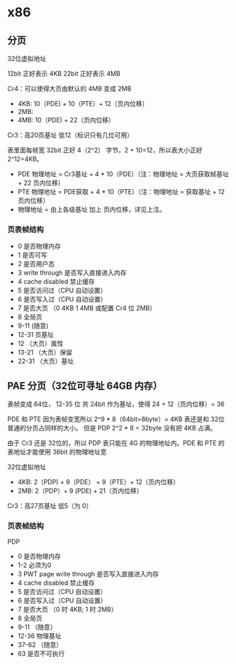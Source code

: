 # x86

## 分页

32位虚拟地址

12bit 正好表示 4KB
22bit 正好表示 4MB

Cr4：可以使得大页由默认的 4MB 变成 2MB

- 4KB: 10（PDE) + 10（PTE）+ 12（页内位移）
- 2MB: 
- 4MB: 10（PDE) + 22（页内位移）

Cr3：高20页基址  低12（标识只有几位可用）

表里面每帧宽 32bit 正好 4（2^2） 字节，2 + 10=12，所以表大小正好 2^12=4KB。

- PDE 物理地址 = Cr3基址 + 4 * 10（PDE）（注：物理地址 = 大页获取帧基址 + 22 页内位移）
- PTE 物理地址 = PDE获取 + 4 * 10（PTE）（注：物理地址 = 获取基址 + 12 页内位移）
- 物理地址 = 由上各级基址 加上 页内位移，详见上注。

### 页表帧结构

- 0 是否物理内存
- 1 是否可写
- 2 是否用户态
- 3 write through 是否写入直接进入内存
- 4 cache disabled 禁止缓存
- 5 是否访问过（CPU 自动设置）
- 6 是否写入过（CPU 自动设置）
- 7 是否大页 （0 4KB  1 4MB 或配置 Cr4 位 2MB）
- 8 全局页
- 9-11 (随意)
- 12-31 页基址
- 12 （大页）属性
- 13-21 （大页）保留
- 22-31 （大页）基址

## PAE 分页（32位可寻址 64GB 内存）

表帧变成 64位， 12-35 位 共 24bit 作为基址，使得 24 + 12（页内位移）= 36

PDE 和 PTE 因为表帧变宽所以 2^9 * 8（64bit=8byte）= 4KB 表还是和 32位普通的分页占同样的大小。
但是 PDP 2^2 * 8 = 32byte 没有把 4KB 占满。

由于 Cr3 还是 32位的，所以 PDP 表只能在 4G 的物理地址内。PDE 和 PTE 的表地址才能使用 36bit 的物理地址宽

32位虚拟地址

- 4KB: 2（PDP) + 9（PDE） + 9（PTE）+ 12（页内位移）
- 2MB: 2（PDP）+ 9 (PDE)  + 21（页内位移）

Cr3：高27页基址  低5（为 0）

### 页表帧结构

PDP 

- 0 是否物理内存
- 1-2 必须为0
- 3 PWT page write through 是否写入直接进入内存
- 4 cache disabled 禁止缓存
- 5 是否访问过（CPU 自动设置）
- 6 是否写入过（CPU 自动设置）
- 7 是否大页 （0 时 4KB; 1 时 2MB）
- 8 全局页
- 9-11 （随意）
- 12-36  物理基址
- 37-62 （随意）
- 63 是否不可执行
